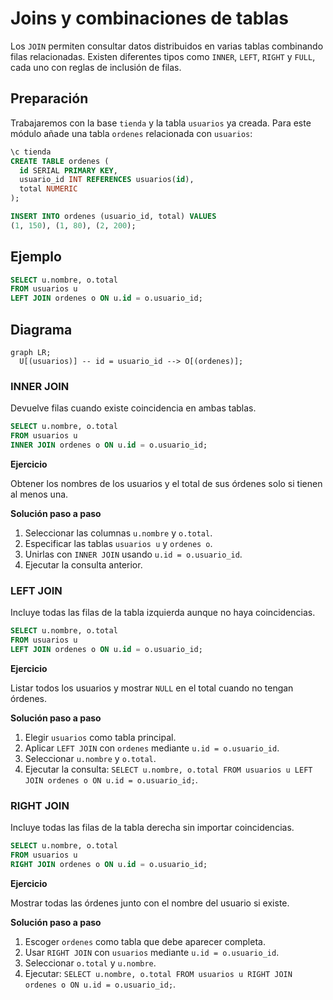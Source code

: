 # Joins y combinaciones de tablas

Los `JOIN` permiten consultar datos distribuidos en varias tablas combinando filas relacionadas. Existen diferentes tipos como `INNER`, `LEFT`, `RIGHT` y `FULL`, cada uno con reglas de inclusión de filas.

## Preparación
Trabajaremos con la base `tienda` y la tabla `usuarios` ya creada. Para este módulo añade una tabla `ordenes` relacionada con `usuarios`:

```sql
\c tienda
CREATE TABLE ordenes (
  id SERIAL PRIMARY KEY,
  usuario_id INT REFERENCES usuarios(id),
  total NUMERIC
);

INSERT INTO ordenes (usuario_id, total) VALUES
(1, 150), (1, 80), (2, 200);
```

## Ejemplo
```sql
SELECT u.nombre, o.total
FROM usuarios u
LEFT JOIN ordenes o ON u.id = o.usuario_id;
```

## Diagrama
```mermaid
graph LR;
  U[(usuarios)] -- id = usuario_id --> O[(ordenes)];
```

### INNER JOIN
Devuelve filas cuando existe coincidencia en ambas tablas.

```sql
SELECT u.nombre, o.total
FROM usuarios u
INNER JOIN ordenes o ON u.id = o.usuario_id;
```

**Ejercicio**

Obtener los nombres de los usuarios y el total de sus órdenes solo si tienen al menos una.

**Solución paso a paso**

1. Seleccionar las columnas `u.nombre` y `o.total`.
2. Especificar las tablas `usuarios u` y `ordenes o`.
3. Unirlas con `INNER JOIN` usando `u.id = o.usuario_id`.
4. Ejecutar la consulta anterior.

### LEFT JOIN
Incluye todas las filas de la tabla izquierda aunque no haya coincidencias.

```sql
SELECT u.nombre, o.total
FROM usuarios u
LEFT JOIN ordenes o ON u.id = o.usuario_id;
```

**Ejercicio**

Listar todos los usuarios y mostrar `NULL` en el total cuando no tengan órdenes.

**Solución paso a paso**

1. Elegir `usuarios` como tabla principal.
2. Aplicar `LEFT JOIN` con `ordenes` mediante `u.id = o.usuario_id`.
3. Seleccionar `u.nombre` y `o.total`.
4. Ejecutar la consulta:
   `SELECT u.nombre, o.total FROM usuarios u LEFT JOIN ordenes o ON u.id = o.usuario_id;`.

### RIGHT JOIN
Incluye todas las filas de la tabla derecha sin importar coincidencias.

```sql
SELECT u.nombre, o.total
FROM usuarios u
RIGHT JOIN ordenes o ON u.id = o.usuario_id;
```

**Ejercicio**

Mostrar todas las órdenes junto con el nombre del usuario si existe.

**Solución paso a paso**

1. Escoger `ordenes` como tabla que debe aparecer completa.
2. Usar `RIGHT JOIN` con `usuarios` mediante `u.id = o.usuario_id`.
3. Seleccionar `o.total` y `u.nombre`.
4. Ejecutar:
   `SELECT u.nombre, o.total FROM usuarios u RIGHT JOIN ordenes o ON u.id = o.usuario_id;`.

